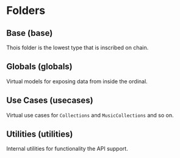 # Folders

## Base (base)
Thois folder is the lowest type that is inscribed on chain.

## Globals (globals)
Virtual models for exposing data from inside the ordinal.

## Use Cases (usecases)
Virtual use cases for `Collections` and `MusicCollections` and so on.

## Utilities (utilities)
Internal utilities for functionality the API support.
